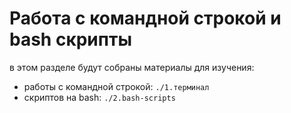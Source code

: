 # Работа с командной строкой и bash скрипты
в этом разделе будут собраны материалы для изучения:
  - работы с командной строкой:
  ```./1.терминал``` 
  - скриптов на bash:
  ```./2.bash-scripts``` 
